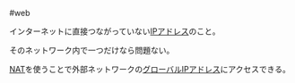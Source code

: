 #web 

インターネットに直接つながっていない[IPアドレス](IPアドレス.md)のこと。

そのネットワーク内で一つだけなら問題ない。

[NAT](NAT.md)を使うことで外部ネットワークの[グローバルIPアドレス](グローバルIPアドレス.md)にアクセスできる。
